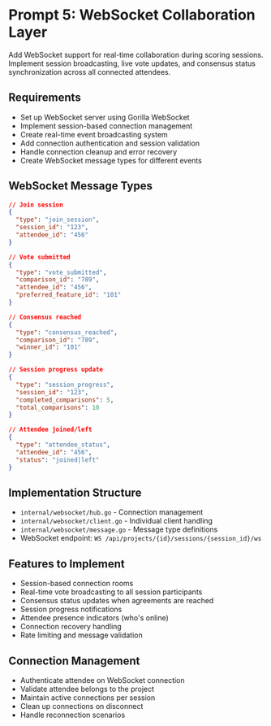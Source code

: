 # Prompt 5: WebSocket Collaboration Layer

Add WebSocket support for real-time collaboration during scoring sessions. Implement session broadcasting, live vote updates, and consensus status synchronization across all connected attendees.

## Requirements
- Set up WebSocket server using Gorilla WebSocket
- Implement session-based connection management
- Create real-time event broadcasting system
- Add connection authentication and session validation
- Handle connection cleanup and error recovery
- Create WebSocket message types for different events

## WebSocket Message Types
```json
// Join session
{
  "type": "join_session",
  "session_id": "123",
  "attendee_id": "456"
}

// Vote submitted
{
  "type": "vote_submitted",
  "comparison_id": "789",
  "attendee_id": "456", 
  "preferred_feature_id": "101"
}

// Consensus reached
{
  "type": "consensus_reached",
  "comparison_id": "789",
  "winner_id": "101"
}

// Session progress update
{
  "type": "session_progress",
  "session_id": "123",
  "completed_comparisons": 5,
  "total_comparisons": 10
}

// Attendee joined/left
{
  "type": "attendee_status",
  "attendee_id": "456",
  "status": "joined|left"
}
```

## Implementation Structure
- `internal/websocket/hub.go` - Connection management
- `internal/websocket/client.go` - Individual client handling
- `internal/websocket/message.go` - Message type definitions
- WebSocket endpoint: `WS /api/projects/{id}/sessions/{session_id}/ws`

## Features to Implement
- Session-based connection rooms
- Real-time vote broadcasting to all session participants
- Consensus status updates when agreements are reached
- Session progress notifications
- Attendee presence indicators (who's online)
- Connection recovery handling
- Rate limiting and message validation

## Connection Management
- Authenticate attendee on WebSocket connection
- Validate attendee belongs to the project
- Maintain active connections per session
- Clean up connections on disconnect
- Handle reconnection scenarios